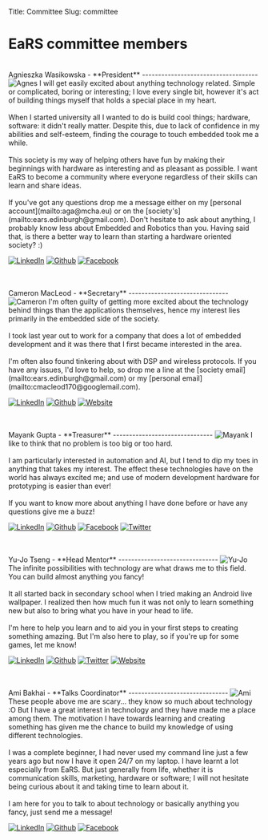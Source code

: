 Title: Committee
Slug: committee

EaRS committee members
======================

<br>
Agnieszka Wasikowska - **President**
------------------------------------
<img class="photo" src="/images/agnes-c.jpg" alt="Agnes"></img>
I will get easily excited about anything technology related.  Simple or complicated, boring or interesting; I love every single bit, however it's act of building things myself that holds a special place in my heart.
<br><br>
When I started university all I wanted to do is build cool things; hardware, software: it didn't really matter. Despite this, due to lack of confidence in my abilities and self-esteem, finding the courage to touch embedded took me a while.
<br><br>
This society is my way of helping others have fun by making their beginnings with hardware as interesting and as pleasant as possible. I want EaRS to become a community where everyone regardless of their skills can learn and share ideas.
<br><br>
If you've got any questions drop me a message either on my [personal account](mailto:aga@mcha.eu) or on the [society's](mailto:ears.edinburgh@gmail.com). Don't hesitate to ask about anything, I probably know less about Embedded and Robotics than you. Having said that, is there a better way to learn than starting a hardware oriented society? :)

<a href="https://linkedin.com/aga11313"><img class="icon" src="/theme/images/icons/linkedin-s.png" alt="LinkedIn"></img></a>
<a href="https://github.com/aga11313"><img class="icon" src="/theme/images/icons/github-s.png" alt="Github"></img></a>
<a href="http://facebook.com/agnieszka.wasikowska"><img class="icon" src="/theme/images/icons/facebook-s.png" alt="Facebook"></img></a>

<br>
<br>
Cameron MacLeod - **Secretary**
-------------------------------
<img class="photo" src="/images/cameron-c.jpg" alt="Cameron"></img>
I'm often guilty of getting more excited about the technology behind things than the applications themselves, hence my interest lies primarily in the embedded side of the society.
<br><br>
I took last year out to work for a company that does a lot of embedded development and it was there that I first became interested in the area.
<br><br>
I'm often also found tinkering about with DSP and wireless protocols. If you have any issues, I'd love to help, so drop me a line at the [society email](mailto:ears.edinburgh@gmail.com) or my [personal email](mailto:cmacleod170@googlemail.com).

<a href="https://uk.linkedin.com/in/cameronjohnmacleod"><img class="icon" src="/theme/images/icons/linkedin-s.png" alt="LinkedIn"></img></a>
<a href="https://github.com/notexactlyawe"><img class="icon" src="/theme/images/icons/github-s.png" alt="Github"></img></a>
<a href="https://www.cameronmacleod.com"><img class="icon" src="/theme/images/icons/grid-world.png" alt="Website"></img></a>

<br>
<br>
Mayank Gupta - **Treasurer**
-------------------------------
<img class="photo" src="/images/mayank-c.jpg" alt="Mayank"></img>
I like to think that no problem is too big or too hard.
<br><br>
I am particularly interested in automation and AI, but I tend to dip my toes in anything that takes my interest. The effect these technologies have on the world has always excited me; and use of modern development hardware for prototyping is easier than ever!
<br><br>
If you want to know more about anything I have done before or have any questions give me a buzz!

<a href="https://linkedin.com/in/mayankgupta0/"><img class="icon" src="/theme/images/icons/linkedin-s.png" alt="LinkedIn"></img></a>
<a href="https://github.com/officialgupta"><img class="icon" src="/theme/images/icons/github-s.png" alt="Github"></img></a>
<a href="https://facebook.com/officialgupta"><img class="icon" src="/theme/images/icons/facebook-s.png" alt="Facebook"></img></a>
<a href="https://twitter.com/officialgupta"><img class="icon" src="/theme/images/icons/twitter-s.png" alt="Twitter"></img></a>
<!-- <a href="https://guptamayank.co.uk"><img class="icon" src="/theme/images/icons/grid-world.png" alt="Website"></img></a> -->

<br>
<br>
Yu-Jo Tseng - **Head Mentor**
-------------------------------
<img class="photo" src="/images/yujo-c.jpg" alt="Yu-Jo"></img>
The infinite possibilities with technology are what draws me to this field. You can build almost anything you fancy!
<br><br>
It all started back in secondary school when I tried making an Android live wallpaper. I realized then how much fun it was not only to learn something new but also to bring what you have in your head to life.
<br><br>
I'm here to help you learn and to aid you in your first steps to creating something amazing. But I'm also here to play, so if you're up for some games, let me know!

<a href="https://www.linkedin.com/in/yujotseng/"><img class="icon" src="/theme/images/icons/linkedin-s.png" alt="LinkedIn"></img></a>
<a href="https://github.com/uro98"><img class="icon" src="/theme/images/icons/github-s.png" alt="Github"></img></a>
<a href="https://twitter.com/yujotseng"><img class="icon" src="/theme/images/icons/twitter-s.png" alt="Twitter"></img></a>
<a href="http://yujotseng.com/"><img class="icon" src="/theme/images/icons/grid-world.png" alt="Website"></img></a>

<br>
<br>
Ami Bakhai - **Talks Coordinator**
-------------------------------
<img class="photo" src="/images/ami-c.jpeg" alt="Ami"></img>
These people above me are scary... they know so much about technology :O But I have a great interest in technology and they have made me a place among them. The motivation I have towards learning and creating something has given me the chance to build my knowledge of using different technologies. 
<br><br>
I was a complete beginner, I had never used my command line just a few years ago but now I have it open 24/7 on my laptop. I have learnt a lot especially from EaRS. But just generally from life, whether it is communication skills, marketing, hardware or software; I will not hesitate being curious about it and taking time to learn about it. 
<br><br>
I am here for you to talk to about technology or basically anything you fancy, just send me a message!

<a href="https://www.linkedin.com/in/ami-bakhai-274521150/"><img class="icon" src="/theme/images/icons/linkedin-s.png" alt="LinkedIn"></img></a>
<a href="https://github.com/abakhai"><img class="icon" src="/theme/images/icons/github-s.png" alt="Github"></img></a>
<a href="https://www.facebook.com/ami.bakhai.3"><img class="icon" src="/theme/images/icons/facebook-s.png" alt="Facebook"></img></a>


<br>
<br>
